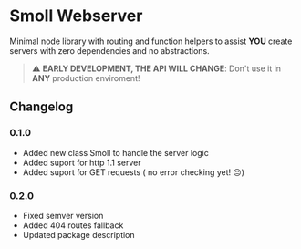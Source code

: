 # Smoll Webserver

Minimal node library with routing and function helpers to assist **YOU** create servers with zero dependencies and no abstractions.

> ⚠️ **EARLY DEVELOPMENT, THE API WILL CHANGE**: Don't use it in **ANY** production enviroment!

## Changelog

### 0.1.0

- Added new class Smoll to handle the server logic
- Added suport for http 1.1 server
- Added suport for GET requests ( no error checking yet! 😔)

### 0.2.0

- Fixed semver version
- Added 404 routes fallback
- Updated package description
